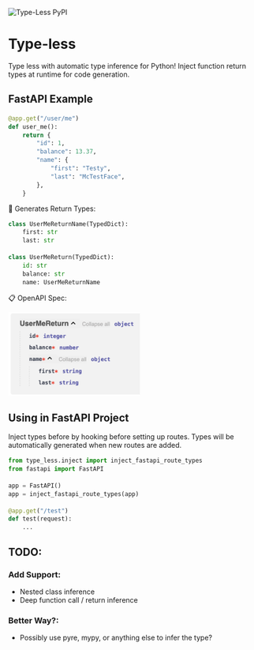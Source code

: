 ![Type-Less PyPI](https://img.shields.io/pypi/v/type-less)

# Type-less

Type less with automatic type inference for Python!  Inject function return types at runtime for code generation.

## FastAPI Example

```python
@app.get("/user/me")
def user_me():
    return {
        "id": 1,
        "balance": 13.37,
        "name": {
            "first": "Testy",
            "last": "McTestFace",
        },
    }
```

🚀 Generates Return Types:

```python
class UserMeReturnName(TypedDict):
    first: str
    last: str

class UserMeReturn(TypedDict):
    id: str
    balance: str
    name: UserMeReturnName
```

📋 OpenAPI Spec:

<img src="docs/example.png" alt="OpenAPI Example" height="170">

## Using in FastAPI Project

Inject types before by hooking before setting up routes.  Types will be automatically generated when new routes are added.

```python
from type_less.inject import inject_fastapi_route_types
from fastapi import FastAPI

app = FastAPI()
app = inject_fastapi_route_types(app)

@app.get("/test")
def test(request):
    ...
```

## TODO:
### Add Support:
 * Nested class inference
 * Deep function call / return inference
### Better Way?:
 * Possibly use pyre, mypy, or anything else to infer the type?